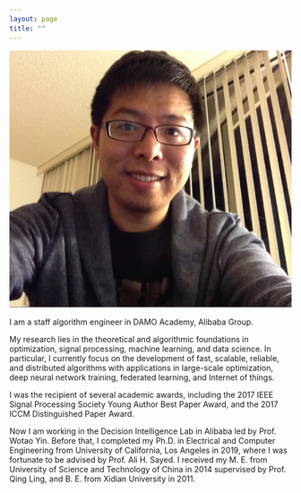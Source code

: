 ```yaml
---
layout: page
title: ""
---
```


![avatar](https://github.com/kunyuan827/kunyuan827.github.io/blob/master/images/KunYuan.PNG)

I am a staff algorithm engineer in DAMO Academy, Alibaba Group. 

My research lies in the theoretical and algorithmic foundations in optimization, signal processing, machine learning, and data science. In particular, I currently focus on the development of fast, scalable, reliable, and distributed algorithms with applications in large-scale optimization, deep neural network training, federated learning, and Internet of things.  

I was the recipient of several academic awards, including the 2017 IEEE Signal Processing Society Young Author Best Paper Award, and the 2017 ICCM Distinguished Paper Award. 

Now I am working in the Decision Intelligence Lab in Alibaba led by Prof. Wotao Yin. Before that, I completed my Ph.D. in Electrical and Computer Engineering from University of California, Los Angeles in 2019, where I was fortunate to be advised by Prof. Ali H. Sayed. I received my M. E. from University of Science and Technology of China in 2014 supervised by Prof. Qing Ling, and B. E. from Xidian University in 2011. 
